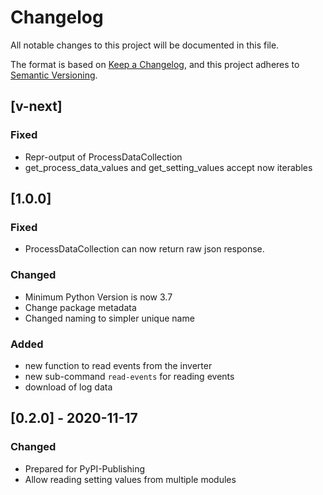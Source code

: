 # Changelog
All notable changes to this project will be documented in this file.

The format is based on [Keep a Changelog](https://keepachangelog.com/en/1.0.0/),
and this project adheres to [Semantic Versioning](https://semver.org/spec/v2.0.0.html).

## [v-next]
### Fixed
- Repr-output of ProcessDataCollection
- get_process_data_values and get_setting_values accept now iterables

## [1.0.0]
### Fixed
- ProcessDataCollection can now return raw json response.
### Changed
- Minimum Python Version is now 3.7
- Change package metadata
- Changed naming to simpler unique name
### Added
- new function to read events from the inverter
- new sub-command `read-events` for reading events
- download of log data


## [0.2.0] - 2020-11-17
### Changed
- Prepared for PyPI-Publishing
- Allow reading setting values from multiple modules 



